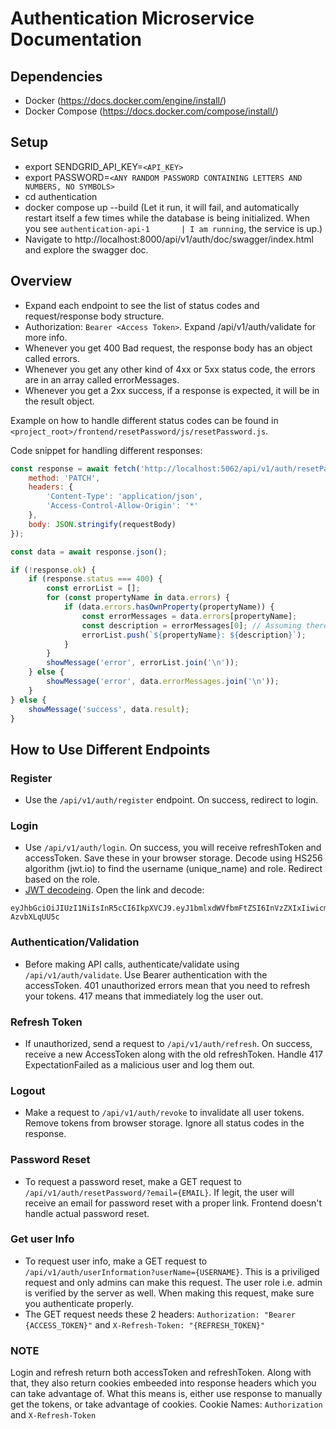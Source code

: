 # Authentication Microservice Documentation

## Dependencies
- Docker (https://docs.docker.com/engine/install/)
- Docker Compose (https://docs.docker.com/compose/install/)

## Setup
- export SENDGRID_API_KEY=`<API_KEY>`
- export PASSWORD=`<ANY RANDOM PASSWORD CONTAINING LETTERS AND NUMBERS, NO SYMBOLS>`
- cd authentication
- docker compose up --build (Let it run, it will fail, and automatically restart itself a few times while the database is being initialized. When you see `authentication-api-1       | I am running`, the service is up.)
- Navigate to http://localhost:8000/api/v1/auth/doc/swagger/index.html and explore the swagger doc.


## Overview
- Expand each endpoint to see the list of status codes and request/response body structure.
- Authorization: `Bearer <Access Token>`. Expand /api/v1/auth/validate for more info.
- Whenever you get 400 Bad request, the response body has an object called errors.
- Whenever you get any other kind of 4xx or 5xx status code, the errors are in an array called errorMessages.
- Whenever you get a 2xx success, if a response is expected, it will be in the result object.

Example on how to handle different status codes can be found in `<project_root>/frontend/resetPassword/js/resetPassword.js`.

Code snippet for handling different responses:

```javascript
const response = await fetch('http://localhost:5062/api/v1/auth/resetPassword/' + email, {
    method: 'PATCH',
    headers: {
        'Content-Type': 'application/json',
        'Access-Control-Allow-Origin': '*'
    },
    body: JSON.stringify(requestBody)
});

const data = await response.json();

if (!response.ok) {
    if (response.status === 400) {
        const errorList = [];
        for (const propertyName in data.errors) {
            if (data.errors.hasOwnProperty(propertyName)) {
                const errorMessages = data.errors[propertyName];
                const description = errorMessages[0]; // Assuming there is only one description per property
                errorList.push(`${propertyName}: ${description}`);
            }
        }
        showMessage('error', errorList.join('\n'));
    } else {
        showMessage('error', data.errorMessages.join('\n'));
    }
} else {
    showMessage('success', data.result);
}
```

## How to Use Different Endpoints
### Register
- Use the `/api/v1/auth/register` endpoint. On success, redirect to login.

### Login
- Use `/api/v1/auth/login`. On success, you will receive refreshToken and accessToken. Save these in your browser storage. Decode using HS256 algorithm (jwt.io) to find the username (unique_name) and role. Redirect based on the role.
- [JWT decodeing](https://jwt.io/). Open the link and decode:
```
eyJhbGciOiJIUzI1NiIsInR5cCI6IkpXVCJ9.eyJ1bmlxdWVfbmFtZSI6InVzZXIxIiwicm9sZSI6InVzZXIiLCJqdGkiOiJKVEk4MmI2ZTVjYi1lNjNkLTRjY2QtOWExNC0xMWM5OWQyNGU0OGIiLCJzdWIiOiJiMjc3MDJkMS0yYThlLTRlZTctYTU0NS03MDlmMmQ1ZGNhYjMiLCJhdWQiOlsiYjI3NzAyZDEtMmE4ZS00ZWU3LWE1NDUtNzA5ZjJkNWRjYWIzIiwiKmxvY2FsaG9zdDoqIl0sIm5iZiI6MTcwMDI3MzQwMywiZXhwIjoxNzAwMjczNDYzLCJpYXQiOjE3MDAyNzM0MDMsImlzcyI6Iipsb2NhbGhvc3Q6KiJ9.q7cqpzbC85wgffIAe2RteHhRtLIz6Vhkx-AzvbXLqUU5c
```

### Authentication/Validation
- Before making API calls, authenticate/validate using `/api/v1/auth/validate`. Use Bearer authentication with the accessToken. 401 unauthorized errors mean that you need to refresh your tokens. 417 means that immediately log the user out.

### Refresh Token
- If unauthorized, send a request to `/api/v1/auth/refresh`. On success, receive a new AccessToken along with the old refreshToken. Handle 417 ExpectationFailed as a malicious user and log them out.

### Logout
- Make a request to `/api/v1/auth/revoke` to invalidate all user tokens. Remove tokens from browser storage. Ignore all status codes in the response.

### Password Reset
- To request a password reset, make a GET request to `/api/v1/auth/resetPassword/?email={EMAIL}`. If legit, the user will receive an email for password reset with a proper link. Frontend doesn't handle actual password reset.

### Get user Info
- To request user info, make a GET request to `/api/v1/auth/userInformation?userName={USERNAME}`. This is a priviliged request and only admins can make this request. The user role i.e. admin is verified by the server as well. When making this request, make sure you authenticate properly.
- The GET request needs these 2 headers: `Authorization: "Bearer {ACCESS_TOKEN}"` and `X-Refresh-Token: "{REFRESH_TOKEN}"`

### NOTE
Login and refresh return both accessToken and refreshToken. Along with that, they also return cookies embeeded into response headers which you can take advantage of. What this means is, either use response to manually get the tokens, or take advantage of cookies.
Cookie Names: `Authorization` and `X-Refresh-Token`

